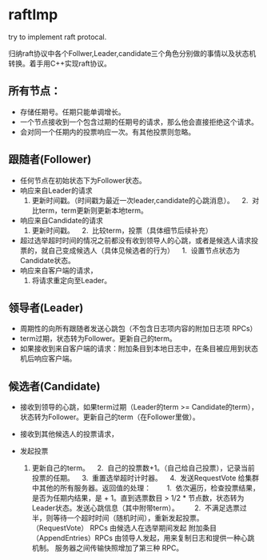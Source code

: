 # raftImp
try to implement raft protocal.

归纳raft协议中各个Follwer,Leader,candidate三个角色分别做的事情以及状态机转换。着手用C++实现raft协议。

## 所有节点：
* 存储任期号。任期只能单调增长。
* 一个节点接收到一个包含过期的任期号的请求，那么他会直接拒绝这个请求。
* 会对同一个任期内的投票响应一次。有其他投票则忽略。
## 跟随者(Follower)
* 任何节点在初始状态下为Follower状态。
* 响应来自Leader的请求 
    1.  更新时间戳。（时间戳为最近一次leader,candidate的心跳消息）。
    2.  对比term，term更新则更新本地term。
* 响应来自Candidate的请求 
    1.  更新时间戳。
    2.  比较term，投票（具体细节后续补充）
* 超过选举超时时间的情况之前都没有收到领导人的心跳，或者是候选人请求投票的，就自己变成候选人（具体见候选者的行为）
    1.  设置节点状态为Candidate状态。
    
* 响应来自客户端的请求，
    1.  将请求重定向至Leader。

## 领导者(Leader)
* 周期性的向所有跟随者发送心跳包（不包含日志项内容的附加日志项 RPCs）
* term过期，状态转为Follower。更新自己的term。
* 如果接收到来自客户端的请求：附加条目到本地日志中，在条目被应用到状态机后响应客户端。

## 候选者(Candidate)
* 接收到领导的心跳，如果term过期（Leader的term >= Candidate的term），状态转为Follower。更新自己的term（在Follower里做）。


* 接收到其他候选人的投票请求，
* 发起投票
    1.  更新自己的term。
    2.  自己的投票数+1。（自己给自己投票），记录当前投票的任期。
    3.  重置选举超时计时器。
    4.  发送RequestVote 给集群中其他的所有服务器。返回值的处理：
        1.  依次遍历，检查投票结果，是否为任期内结果，是 + 1。直到选票数目 > 1/2 * 节点数，状态转为Leader状态。发送心跳信息（其中附带term）。
        2.  不满足选票过半，则等待一个超时时间（随机时间），重新发起投票。
（RequestVote） RPCs 由候选人在选举期间发起
附加条目（AppendEntries）RPCs 由领导人发起，用来复制日志和提供一种心跳机制。
服务器之间传输快照增加了第三种 RPC。
